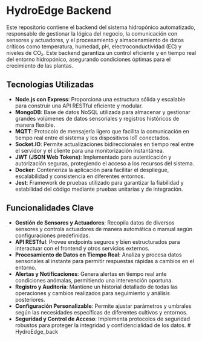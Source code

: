 # HydroEdge Backend

Este repositorio contiene el backend del sistema hidropónico automatizado, responsable de gestionar la lógica del negocio, la comunicación con sensores y actuadores, y el procesamiento y almacenamiento de datos críticos como temperatura, humedad, pH, electroconductividad (EC) y niveles de CO₂. Este backend garantiza un control eficiente y en tiempo real del entorno hidropónico, asegurando condiciones óptimas para el crecimiento de las plantas.

## Tecnologías Utilizadas

- **Node.js con Express**: Proporciona una estructura sólida y escalable para construir una API RESTful eficiente y modular.
- **MongoDB**: Base de datos NoSQL utilizada para almacenar y gestionar grandes volúmenes de datos sensoriales y registros históricos de manera flexible.
- **MQTT**: Protocolo de mensajería ligero que facilita la comunicación en tiempo real entre el sistema y los dispositivos IoT conectados.
- **Socket.IO**: Permite actualizaciones bidireccionales en tiempo real entre el servidor y el cliente para una monitorización instantánea.
- **JWT (JSON Web Tokens)**: Implementado para autenticación y autorización seguras, protegiendo el acceso a los recursos del sistema.
- **Docker**: Conteneriza la aplicación para facilitar el despliegue, escalabilidad y consistencia en diferentes entornos.
- **Jest**: Framework de pruebas utilizado para garantizar la fiabilidad y estabilidad del código mediante pruebas unitarias y de integración.

## Funcionalidades Clave

- **Gestión de Sensores y Actuadores**: Recopila datos de diversos sensores y controla actuadores de manera automática o manual según configuraciones predefinidas.
- **API RESTful**: Provee endpoints seguros y bien estructurados para interactuar con el frontend y otros servicios externos.
- **Procesamiento de Datos en Tiempo Real**: Analiza y procesa datos sensoriales al instante para permitir respuestas rápidas a cambios en el entorno.
- **Alertas y Notificaciones**: Genera alertas en tiempo real ante condiciones anómalas, permitiendo una intervención oportuna.
- **Registro y Auditoría**: Mantiene un historial detallado de todas las operaciones y cambios realizados para seguimiento y análisis posteriores.
- **Configuración Personalizable**: Permite ajustar parámetros y umbrales según las necesidades específicas de diferentes cultivos y entornos.
- **Seguridad y Control de Acceso**: Implementa protocolos de seguridad robustos para proteger la integridad y confidencialidad de los datos.
#   H y d r o E d g e _ b a c k 
 
 
